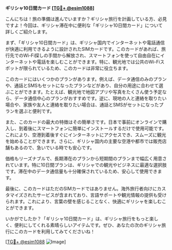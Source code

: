 **ギリシャ10日間カード [[TG💪+ @esim1088](https://t.me/s/esim1088)]**

こんにちは！旅の準備は進んでいますか？ギリシャ旅行を計画している方、必見ですよ！今回は、ギリシャ滞在中に便利な「ギリシャ10日間カード」について詳しくご紹介します。

まず、「ギリシャ10日間カード」は、ギリシャ国内でインターネットや電話通信が快適に利用できるように設計されたSIMカードです。このカードがあれば、旅行先でのWi-Fi探しの手間から解放され、スマートフォンを使って自由自在にインターネットや電話を楽しむことができます。特に、観光地では公共のWi-Fiスポットが限られているため、このカードは非常に役立ちます。

このカードにはいくつかのプランがあります。例えば、データ通信のみのプランや、通話とSMSもセットになったプランなどがあり、自分の用途に合わせて選ぶことができます。たとえば、観光地で地図アプリや写真をたくさん使う予定なら、データ通信中心のプランがおすすめです。逆に、現地の人と連絡を取りたい場合や、家族や友人と連絡を取りたい場合は、通話とSMSがセットになったプランを選ぶと便利です。

また、このカードの最大の特徴はその簡単さです。日本で事前にオンラインで購入し、到着後にスマートフォンに簡単にインストールするだけで使用可能です。これにより、空港到着後すぐにインターネットにアクセスでき、スムーズに観光を始めることができます。さらに、ギリシャ国内の主要な空港や都市では販売店舗もあるので、急いでいる時でも安心です。

価格もリーズナブルで、長期滞在のプランから短期間のプランまで幅広く用意されています。特に10日間プランは、ギリシャでの観光やビジネスに最適な選択肢です。滞在中のデータ通信量も十分確保されているため、安心して使用できます。

最後に、このカードはただのSIMカードではありません。海外旅行者向けにカスタマイズされたサービスが含まれており、言語サポートや観光情報の提供も受けられます。これにより、言葉の壁を感じることなく、快適にギリシャを楽しむことができます。

いかがでしたか？「ギリシャ10日間カード」は、ギリシャ旅行をもっと楽しく、便利にしてくれる素晴らしいアイテムです。ぜひ、あなたの次のギリシャ旅行にこのカードを利用してみてくださいね！

[[TG💪+ @esim1088](https://t.me/s/esim1088) ![Image](https://i.postimg.cc/Y0z9fWf4/image.png)]